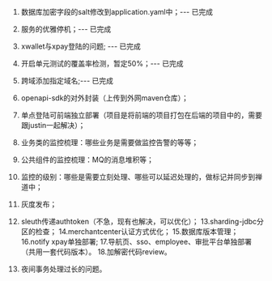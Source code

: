 1. 数据库加密字段的salt修改到application.yaml中；--- 已完成
2. 服务的优雅停机；--- 已完成
3. xwallet与xpay登陆的问题; --- 已完成
4. 开启单元测试的覆盖率检测，暂定50%；--- 已完成
5. 跨域添加指定域名;--- 已完成

6. openapi-sdk的对外封装（上传到外网maven仓库）；
7. 单点登陆可前端独立部署（项目是将前端的项目打包在后端的项目中的，需要跟justin一起解决）；
8. 业务类的监控梳理：哪些业务是需要做监控告警的等等；
9. 公共组件的监控梳理：MQ的消息堆积等；
10. 监控的级别：哪些是需要立刻处理、哪些可以延迟处理的，做标记并同步到禅道中；
11. 灰度发布；
12. sleuth传递authtoken（不急，现有也解决，可以优化）；
13.sharding-jdbc分区的检查；
14.merchantcenter认证方式优化；
15.数据库版本管理；
16.notify xpay单独部署;
17.导航页、sso、employee、审批平台单独部署（共用一套代码版本）。
18.加解密代码review。
19. 夜间事务处理过长的问题。
